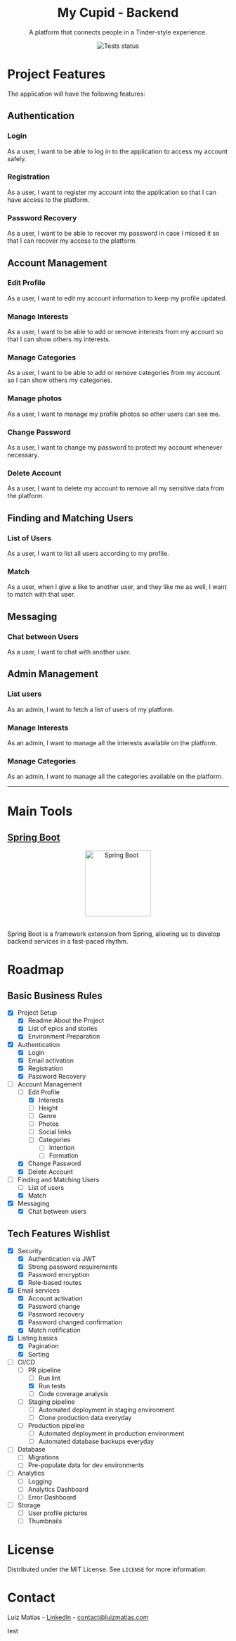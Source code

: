 <div id="top"></div>

<br />
<div align="center">
  <!-- <img src="https://i.imgur.com/42m4MaA.png" alt="Project Logo" height="150"> -->
  <h1 align="center">My Cupid - Backend</h1>
  <p align="center">
    A platform that connects people in a Tinder-style experience.
  </p>
  <img align="center" src="https://github.com/luiz-matias/my-cupid-backend/actions/workflows/maven.yml/badge.svg" alt="Tests status">
</div>

# Project Features

The application will have the following features:

## Authentication

### Login

As a user, I want to be able to log in to the application to access my account safely.

### Registration

As a user, I want to register my account into the application so that I can have access to the platform.

### Password Recovery

As a user, I want to be able to recover my password in case I missed it so that I can recover my access to the platform.

## Account Management

### Edit Profile

As a user, I want to edit my account information to keep my profile updated.

### Manage Interests

As a user, I want to be able to add or remove interests from my account so that I can show others my interests.

### Manage Categories

As a user, I want to be able to add or remove categories from my account so I can show others my categories.

### Manage photos

As a user, I want to manage my profile photos so other users can see me.

### Change Password

As a user, I want to change my password to protect my account whenever necessary.

### Delete Account

As a user, I want to delete my account to remove all my sensitive data from the platform.

## Finding and Matching Users

### List of Users

As a user, I want to list all users according to my profile.

### Match

As a user, when I give a like to another user, and they like me as well, I want to match with that user.

## Messaging

### Chat between Users

As a user, I want to chat with another user.

## Admin Management

### List users

As an admin, I want to fetch a list of users of my platform.

### Manage Interests

As an admin, I want to manage all the interests available on the platform.

### Manage Categories

As an admin, I want to manage all the categories available on the platform.
___

# Main Tools

## [Spring Boot](https://spring.io/projects/spring-boot)

<div align="center">
  <img src="https://i.imgur.com/eB4qk7Z.png" alt="Spring Boot" height="150">
</div>

<br />

Spring Boot is a framework extension from Spring, allowing us to develop backend services in a fast-paced rhythm.

# Roadmap

## Basic Business Rules

- [X] Project Setup
    - [X] Readme About the Project
    - [X] List of epics and stories
    - [X] Environment Preparation
- [X] Authentication
    - [X] Login
    - [X] Email activation
    - [X] Registration
    - [X] Password Recovery
- [ ] Account Management
    - [ ] Edit Profile
      - [X] Interests
      - [ ] Height
      - [ ] Genre
      - [ ] Photos
      - [ ] Social links
      - [ ] Categories
          - [ ] Intention
          - [ ] Formation
    - [X] Change Password
    - [X] Delete Account
- [ ] Finding and Matching Users
    - [ ] List of users
    - [X] Match
- [X] Messaging
    - [X] Chat between users

## Tech Features Wishlist

- [X] Security
    - [X] Authentication via JWT
    - [X] Strong password requirements
    - [X] Password encryption
    - [X] Role-based routes
- [X] Email services
    - [X] Account activation
    - [X] Password change
    - [X] Password recovery
    - [X] Password changed confirmation
    - [X] Match notification
- [X] Listing basics
    - [X] Pagination
    - [X] Sorting
- [ ] CI/CD
    - [ ] PR pipeline
        - [ ] Run lint
        - [X] Run tests
        - [ ] Code coverage analysis
    - [ ] Staging pipeline
        - [ ] Automated deployment in staging environment
        - [ ] Clone production data everyday
    - [ ] Production pipeline
        - [ ] Automated deployment in production environment
        - [ ] Automated database backups everyday
- [ ] Database
    - [ ] Migrations
    - [ ] Pre-populate data for dev environments
- [ ] Analytics
    - [ ] Logging
    - [ ] Analytics Dashboard
    - [ ] Error Dashboard
- [ ] Storage
    - [ ] User profile pictures
    - [ ] Thumbnails

# License

Distributed under the MIT License. See `LICENSE` for more information.

# Contact

Luiz Matias - [LinkedIn](https://www.linkedin.com/in/luizmatiasdev/) - contact@luizmatias.com

test
